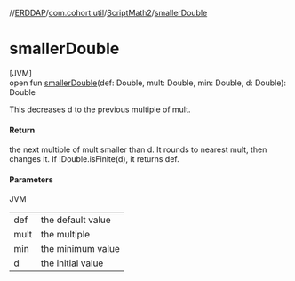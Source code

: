 //[ERDDAP](../../../index.md)/[com.cohort.util](../index.md)/[ScriptMath2](index.md)/[smallerDouble](smaller-double.md)

# smallerDouble

[JVM]\
open fun [smallerDouble](smaller-double.md)(def: Double, mult: Double, min: Double, d: Double): Double

This decreases d to the previous multiple of mult.

#### Return

the next multiple of mult smaller than d. It rounds to nearest mult, then changes it. If !Double.isFinite(d), it returns def.

#### Parameters

JVM

| | |
|---|---|
| def | the default value |
| mult | the multiple |
| min | the minimum value |
| d | the initial value |
